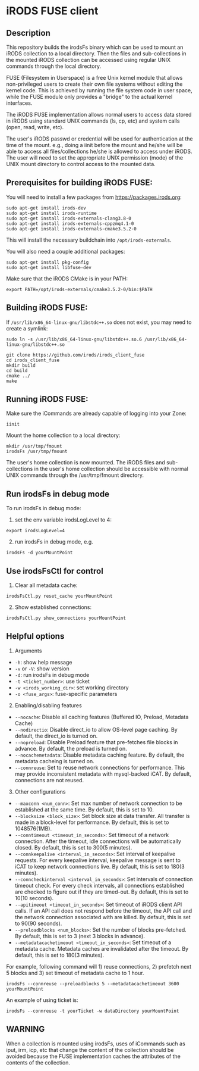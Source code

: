iRODS FUSE client
=================

Description
-----------

This repository builds the irodsFs binary which can be used to
mount an iRODS collection to a local directory. Then the files and
sub-collections in the mounted iRODS collection can be accessed
using regular UNIX commands through the local directory.

FUSE (Filesystem in Userspace) is a free Unix kernel module that allows
non-privileged users to create their own file systems without editing
the kernel code. This is achieved by running the file system code in
user space, while the FUSE module only provides a "bridge" to the actual
kernel interfaces.

The iRODS FUSE implementation allows normal users to access data stored
in iRODS using standard UNIX commands (ls, cp, etc) and system calls
(open, read, write, etc).

The user's iRODS passwd or credential will be used for authentication at
the time of the mount. e.g., doing a iinit before the mount and he/she will
be able to access all files/collections he/she is allowed to access under
iRODS. The user will need to set the appropriate UNIX permission (mode) of
the UNIX mount directory to control access to the mounted data.


Prerequisites for building iRODS FUSE:
--------------------------------------

You will need to install a few packages from https://packages.irods.org:

```
sudo apt-get install irods-dev
sudo apt-get install irods-runtime
sudo apt-get install irods-externals-clang3.8-0
sudo apt-get install irods-externals-cppzmq4.1-0
sudo apt-get install irods-externals-cmake3.5.2-0
```

This will install the necessary buildchain into `/opt/irods-externals`.

You will also need a couple additional packages:

```
sudo apt-get install pkg-config
sudo apt-get install libfuse-dev
```

Make sure that the iRODS CMake is in your PATH:

```
export PATH=/opt/irods-externals/cmake3.5.2-0/bin:$PATH
```

Building iRODS FUSE:
--------------------

If `/usr/lib/x86_64-linux-gnu/libstdc++.so` does not exist, you may need to create a symlink:

```
sudo ln -s /usr/lib/x86_64-linux-gnu/libstdc++.so.6 /usr/lib/x86_64-linux-gnu/libstdc++.so
```

```
git clone https://github.com/irods/irods_client_fuse
cd irods_client_fuse
mkdir build
cd build
cmake ../
make
```

Running iRODS FUSE:
-------------------

Make sure the iCommands are already capable of logging into your Zone:

```
iinit
```

Mount the home collection to a local directory:

```
mkdir /usr/tmp/fmount
irodsFs /usr/tmp/fmount
```

The user's home collection is now mounted. The iRODS files and sub-collections
in the user's home collection should be accessible with normal UNIX commands
through the /usr/tmp/fmount directory.


Run irodsFs in debug mode
-------------------------

To run irodsFs in debug mode:

1) set the env variable irodsLogLevel to 4:

```
export irodsLogLevel=4
```

2) run irodsFs in debug mode, e.g.

```
irodsFs -d yourMountPoint
```

Use irodsFsCtl for control
--------------------------

1) Clear all metadata cache:
```
irodsFsCtl.py reset_cache yourMountPoint
```

2) Show established connections:
```
irodsFsCtl.py show_connections yourMountPoint
```

Helpful options
---------------

1) Arguments
- `-h`: show help message
- `-v` or `-V`: show version
- `-d`: run irodsFs in debug mode
- `-t <ticket_number>`: use ticket
- `-w <irods_working_dir>`: set working directory
- `-o <fuse_args>`: fuse-specific parameters

2) Enabling/disabling features
- `--nocache`: Disable all caching features (Buffered IO, Preload, Metadata
   Cache)
- `--nodirectio`: Disable direct_io to allow OS-level page caching. By default,
   the direct_io is turned on.
- `--nopreload`: Disable Preload feature that pre-fetches file blocks in
   advance. By default, the preload is turned on.
- `--nocachemetadata`: Disable metadata caching feature. By default, the
   metadata cacheing is turned on.
- `--connreuse`: Set to reuse network connections for performance. This may
   provide inconsistent metadata with mysql-backed iCAT. By default, connections
   are not reused.

3) Other configurations
- `--maxconn <num_conn>`: Set max number of network connection to be established
   at the same time. By default, this is set to 10.
- `--blocksize <block_size>`: Set block size at data transfer. All transfer is
   made in a block-level for performance. By default, this is set to
   1048576(1MB).
- `--conntimeout <timeout_in_seconds>`: Set timeout of a network connection.
   After the timeout, idle connections will be automatically closed. By default,
   this is set to 300(5 minutes).
- `--connkeepalive <interval_in_seconds>`: Set interval of keepalive requests.
   For every keepalive interval, keepalive message is sent to iCAT to keep
   network connections live. By default, this is set to 180(3 minutes).
- `--conncheckinterval <interval_in_seconds>`: Set intervals of connection
   timeout check. For every check intervals, all connections established are
   checked to figure out if they are timed-out. By default, this is set to
   10(10 seconds).
- `--apitimeout <timeout_in_seconds>`: Set timeout of iRODS client API calls.
   If an API call does not respond before the timeout, the API call and the
   network connection associated with are killed. By default, this is set to
   90(90 seconds).
- `--preloadblocks <num_blocks>`: Set the number of blocks pre-fetched. By
   default, this is set to 3 (next 3 blocks in advance).
- `--metadatacachetimeout <timeout_in_seconds>`: Set timeout of a metadata
   cache. Metadata caches are invalidated after the timeout. By default, this is
   set to 180(3 minutes).

For example, following command will 1) reuse connections, 2) prefetch next
5 blocks and 3) set timeout of metadata cache to 1 hour.
```
irodsFs --connreuse --preloadblocks 5 --metadatacachetimeout 3600 yourMountPoint
```

An example of using ticket is:
```
irodsFs --connreuse -t yourTicket -w dataDirectory yourMountPoint
```


WARNING
-------

When a collection is mounted using irodsFs, uses of iCommands
such as iput, irm, icp, etc that change the content of the collection should be
avoided because the FUSE implementation caches the attributes of the contents of
the collection.
